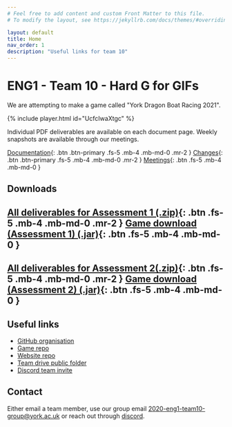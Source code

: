 ```yaml
---
# Feel free to add content and custom Front Matter to this file.
# To modify the layout, see https://jekyllrb.com/docs/themes/#overriding-theme-defaults

layout: default
title: Home
nav_order: 1
description: "Useful links for team 10"
---
```


# ENG1 - Team 10 - Hard G for GIFs

We are attempting to make a game called "York Dragon Boat Racing 2021".

{% include player.html id="UcfcIwaXtgc" %}

Individual PDF deliverables are available on each document page. Weekly snapshots are available through our meetings.

[Documentation](docs){: .btn .btn-primary .fs-5 .mb-4 .mb-md-0 .mr-2 } [Changes](change){: .btn .btn-primary .fs-5 .mb-4 .mb-md-0 .mr-2 } [Meetings](meetings){: .btn .fs-5 .mb-4 .mb-md-0 }

## Downloads

## [All deliverables for Assessment 1 (.zip)](../assets/deliverables/combined.zip){: .btn .fs-5 .mb-4 .mb-md-0 .mr-2 } [Game download (Assessment 1) (.jar)](https://github.com/hardgforgifs/game/releases/download/1.0.3/DragonBoatRacing.v1.0.3.jar){: .btn .fs-5 .mb-4 .mb-md-0 }

## [All deliverables for Assessment 2(.zip)](../assets/deliverables-new/deliverables.zip){: .btn .fs-5 .mb-4 .mb-md-0 .mr-2 } [Game download (Assessment 2) (.jar)](../assets/deliverables-new/game.jar){: .btn .fs-5 .mb-4 .mb-md-0 }

## Useful links

- [GitHub organisation](https://github.com/hardgforgifs)
- [Game repo](https://github.com/hardgforgifs/game)
- [Website repo](https://github.com/hardgforgifs/hardgforgifs.github.io)
- [Team drive public folder](https://drive.google.com/drive/folders/1cAkmU4waNDv5wJghdtnq-_oiVVZdnb_f?usp=sharing)
- [Discord team invite](https://discord.gg/KqRXdVzFkw)

## Contact

Either email a team member, use our group email [2020-eng1-team10-group@york.ac.uk](mailto:2020-eng1-team10-group@york.ac.uk) or reach out through [discord](https://discord.gg/KqRXdVzFkw).
